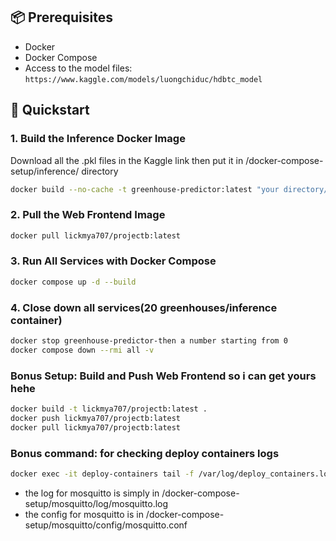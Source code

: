 ## 📦 Prerequisites

- Docker
- Docker Compose
- Access to the model files: `https://www.kaggle.com/models/luongchiduc/hdbtc_model`

## 🚀 Quickstart

### 1. Build the Inference Docker Image
Download all the .pkl files in the Kaggle link then put it in /docker-compose-setup/inference/ directory
```bash
docker build --no-cache -t greenhouse-predictor:latest "your directory/docker-compose-setup/inference"
```

### 2. Pull the Web Frontend Image

```bash
docker pull lickmya707/projectb:latest
```

### 3. Run All Services with Docker Compose

```bash
docker compose up -d --build
```

### 4. Close down all services(20 greenhouses/inference container)

```bash
docker stop greenhouse-predictor-then a number starting from 0
docker compose down --rmi all -v
```

### Bonus Setup: Build and Push Web Frontend so i can get yours hehe
```bash
docker build -t lickmya707/projectb:latest .
docker push lickmya707/projectb:latest 
docker pull lickmya707/projectb:latest
```

### Bonus command: for checking deploy containers logs
```bash
docker exec -it deploy-containers tail -f /var/log/deploy_containers.log
```
- the log for mosquitto is simply in /docker-compose-setup/mosquitto/log/mosquitto.log
- the config for mosquitto is in /docker-compose-setup/mosquitto/config/mosquitto.conf